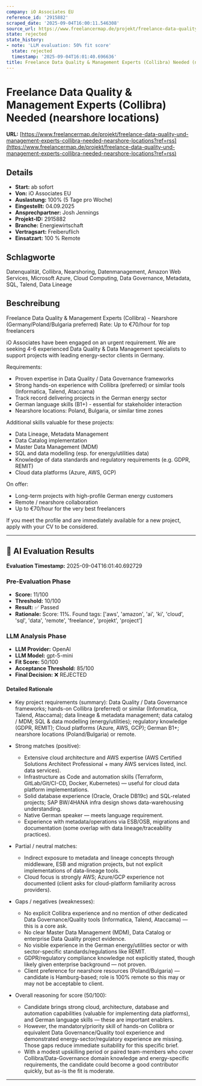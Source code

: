 ```yaml
---
company: iO Associates EU
reference_id: '2915882'
scraped_date: '2025-09-04T16:00:11.546308'
source_url: https://www.freelancermap.de/projekt/freelance-data-quality-und-management-experts-collibra-needed-nearshore-locations?ref=rss
state: rejected
state_history:
- note: 'LLM evaluation: 50% fit score'
  state: rejected
  timestamp: '2025-09-04T16:01:40.696636'
title: Freelance Data Quality & Management Experts (Collibra) Needed (nearshore locations)
---
```



# Freelance Data Quality & Management Experts (Collibra) Needed (nearshore locations)
**URL:** [https://www.freelancermap.de/projekt/freelance-data-quality-und-management-experts-collibra-needed-nearshore-locations?ref=rss](https://www.freelancermap.de/projekt/freelance-data-quality-und-management-experts-collibra-needed-nearshore-locations?ref=rss)
## Details
- **Start:** ab sofort
- **Von:** iO Associates EU
- **Auslastung:** 100% (5 Tage pro Woche)
- **Eingestellt:** 04.09.2025
- **Ansprechpartner:** Josh Jennings
- **Projekt-ID:** 2915882
- **Branche:** Energiewirtschaft
- **Vertragsart:** Freiberuflich
- **Einsatzart:** 100
                                                % Remote

## Schlagworte
Datenqualität, Collibra, Nearshoring, Datenmanagement, Amazon Web Services, Microsoft Azure, Cloud Computing, Data Governance, Metadata, SQL, Talend, Data Lineage

## Beschreibung
Freelance Data Quality & Management Experts (Collibra) - Nearshore (Germany/Poland/Bulgaria preferred)
Rate: Up to €70/hour for top freelancers

iO Associates have been engaged on an urgent requirement. We are seeking 4-6 experienced Data Quality & Data Management specialists to support projects with leading energy-sector clients in Germany.

Requirements:
- Proven expertise in Data Quality / Data Governance frameworks
- Strong hands-on experience with Collibra (preferred) or similar tools (Informatica, Talend, Ataccama)
- Track record delivering projects in the German energy sector
- German language skills (B1+) - essential for stakeholder interaction
- Nearshore locations: Poland, Bulgaria, or similar time zones

Additional skills valuable for these projects:
- Data Lineage, Metadata Management
- Data Catalog implementation
- Master Data Management (MDM)
- SQL and data modelling (esp. for energy/utilities data)
- Knowledge of data standards and regulatory requirements (e.g. GDPR, REMIT)
- Cloud data platforms (Azure, AWS, GCP)

On offer:
- Long-term projects with high-profile German energy customers
- Remote / nearshore collaboration
- Up to €70/hour for the very best freelancers

If you meet the profile and are immediately available for a new project, apply with your CV to be considered.

---

## 🤖 AI Evaluation Results

**Evaluation Timestamp:** 2025-09-04T16:01:40.692729

### Pre-Evaluation Phase
- **Score:** 11/100
- **Threshold:** 10/100
- **Result:** ✅ Passed
- **Rationale:** Score: 11%. Found tags: ['aws', 'amazon', 'ai', 'ki', 'cloud', 'sql', 'data', 'remote', 'freelance', 'projekt', 'project']

### LLM Analysis Phase
- **LLM Provider:** OpenAI
- **LLM Model:** gpt-5-mini
- **Fit Score:** 50/100
- **Acceptance Threshold:** 85/100
- **Final Decision:** ❌ REJECTED

#### Detailed Rationale
- Key project requirements (summary): Data Quality / Data Governance frameworks; hands-on Collibra (preferred) or similar (Informatica, Talend, Ataccama); data lineage & metadata management; data catalog / MDM; SQL & data modelling (energy/utilities); regulatory knowledge (GDPR, REMIT); Cloud platforms (Azure, AWS, GCP); German B1+; nearshore locations (Poland/Bulgaria) or remote.

- Strong matches (positive):
  - Extensive cloud architecture and AWS expertise (AWS Certified Solutions Architect Professional + many AWS services listed, incl. data services).  
  - Infrastructure as Code and automation skills (Terraform, GitLab/Git/CI-CD, Docker, Kubernetes) — useful for cloud data platform implementations.  
  - Solid database experience (Oracle, Oracle DB19c) and SQL-related projects; SAP BW/4HANA infra design shows data-warehousing understanding.  
  - Native German speaker — meets language requirement.  
  - Experience with metadata/operations via ESB/OSB, migrations and documentation (some overlap with data lineage/traceability practices).

- Partial / neutral matches:
  - Indirect exposure to metadata and lineage concepts through middleware, ESB and migration projects, but not explicit implementations of data-lineage tools.  
  - Cloud focus is strongly AWS; Azure/GCP experience not documented (client asks for cloud-platform familiarity across providers).

- Gaps / negatives (weaknesses):
  - No explicit Collibra experience and no mention of other dedicated Data Governance/Quality tools (Informatica, Talend, Ataccama) — this is a core ask.  
  - No clear Master Data Management (MDM), Data Catalog or enterprise Data Quality project evidence.  
  - No visible experience in the German energy/utilities sector or with sector-specific standards/regulations like REMIT.  
  - GDPR/regulatory compliance knowledge not explicitly stated, though likely given enterprise background — not proven.  
  - Client preference for nearshore resources (Poland/Bulgaria) — candidate is Hamburg-based; role is 100% remote so this may or may not be acceptable to client.

- Overall reasoning for score (50/100):
  - Candidate brings strong cloud, architecture, database and automation capabilities (valuable for implementing data platforms), and German language skills — these are important enablers.  
  - However, the mandatory/priority skill of hands-on Collibra or equivalent Data Governance/Quality tool experience and demonstrated energy-sector/regulatory experience are missing. Those gaps reduce immediate suitability for this specific brief.  
  - With a modest upskilling period or paired team-members who cover Collibra/Data-Governance domain knowledge and energy-specific requirements, the candidate could become a good contributor quickly, but as-is the fit is moderate.

---
